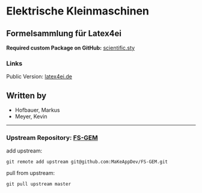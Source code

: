 # Elektrische Kleinmaschinen
## Formelsammlung für Latex4ei
**Required custom Package on GitHub:** [scientific.sty](https://github.com/latex4ei/latex4ei-packages)

### Links

Public Version: [latex4ei.de](http://latex4ei.de)  

## Written by
- Hofbauer, Markus
- Meyer, Kevin

--------------------------------------

### Upstream Repository: [FS-GEM](https://github.com/MaKeAppDev/FS-GEM)

add upstream:

    git remote add upstream git@github.com:MaKeAppDev/FS-GEM.git

pull from upstream:

    git pull upstream master
